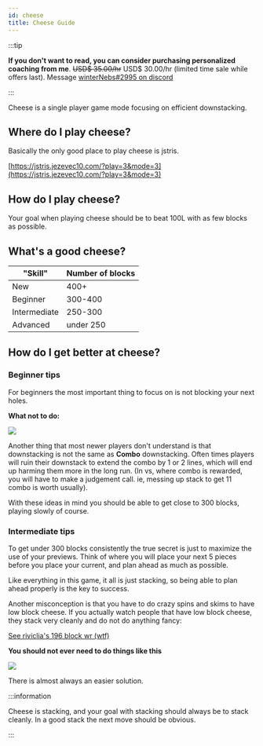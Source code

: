 ```yaml
---
id: cheese
title: Cheese Guide 
---
```


:::tip

**If you don't want to read, you can consider purchasing personalized coaching from me**. ~~USD$ 35.00/hr~~ USD$ 30.00/hr (limited time sale while offers last). Message [winterNebs#2995 on discord](http://fourwi.de)

:::

Cheese is a single player game mode focusing on efficient downstacking.

## Where do I play cheese? 

Basically the only good place to play cheese is jstris. 

[https://jstris.jezevec10.com/?play=3&mode=3](https://jstris.jezevec10.com/?play=3&mode=3)

## How do I play cheese? 

Your goal when playing cheese should be to beat 100L with as few blocks as possible. 

## What's a good cheese?

| "Skill"      | Number of blocks |
| ------------ | ---------------- |
| New          | 400+             |
| Beginner     | 300-400          |
| Intermediate | 250-300          |
| Advanced     | under 250        |



## How do I get better at cheese? 

### Beginner tips

For beginners the most important thing to focus on is not blocking your next holes.

**What not to do:**

![](https://i.imgur.com/yStDka6.png)

Another thing that most newer players don't understand is that downstacking is not the same as **Combo** downstacking. Often times players will ruin their downstack to extend the combo by 1 or 2 lines, which will end up harming them more in the long run. (In vs, where combo is rewarded, you will have to make a judgement call. ie, messing up stack to get 11 combo is worth usually).

With these ideas in mind you should be able to get close to 300 blocks, playing slowly of course.

### Intermediate tips

To get under 300 blocks consistently the true secret is just to maximize the use of your previews. Think of where you will place your next 5 pieces before you place your current, and plan ahead as much as possible. 

Like everything in this game, it all is just stacking, so being able to plan ahead properly is the key to success. 



Another misconception is that you have to do crazy spins and skims to have low block cheese. If you actually watch people that have low block cheese, they stack very cleanly and do not do anything fancy:

[See riviclia's 196 block wr (wtf)](https://jstris.jezevec10.com/replay/9274538)

**You should not ever need to do things like this**

![](https://i.imgur.com/NKFK22w.png)

There is almost always an easier solution.

:::information

Cheese is stacking, and your goal with stacking should always be to stack cleanly. In a good stack the next move should be obvious. 

:::